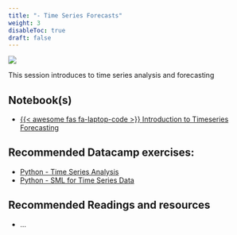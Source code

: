 ```yaml
---
title: "- Time Series Forecasts"
weight: 3
disableToc: true
draft: false
---
```


![](https://raw.githubusercontent.com/aaubs/ds-master/main/media/hearder_goldie_space_4.png)

This session introduces to time series analysis and forecasting


## Notebook(s)

* [{{< awesome fas fa-laptop-code >}} Introduction to Timeseries Forecasting](https://colab.research.google.com/github/aaubs/ds-master/blob/main/notebooks/M1-sml-timeseries-2.ipynb)



## Recommended Datacamp exercises:

   * [Python - Time Series Analysis](https://app.datacamp.com/learn/courses/time-series-analysis-in-python)
   * [Python - SML for Time Series Data](https://app.datacamp.com/learn/courses/machine-learning-for-time-series-data-in-python)
   

   
## Recommended Readings and resources

* ...
